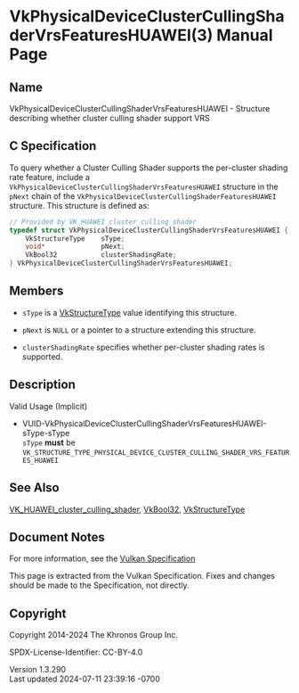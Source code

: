 # VkPhysicalDeviceClusterCullingShaderVrsFeaturesHUAWEI(3) Manual Page

## Name

VkPhysicalDeviceClusterCullingShaderVrsFeaturesHUAWEI - Structure
describing whether cluster culling shader support VRS



## <a href="#_c_specification" class="anchor"></a>C Specification

To query whether a Cluster Culling Shader supports the per-cluster
shading rate feature, include a
`VkPhysicalDeviceClusterCullingShaderVrsFeaturesHUAWEI` structure in the
`pNext` chain of the
`VkPhysicalDeviceClusterCullingShaderFeaturesHUAWEI` structure. This
structure is defined as:

``` c
// Provided by VK_HUAWEI_cluster_culling_shader
typedef struct VkPhysicalDeviceClusterCullingShaderVrsFeaturesHUAWEI {
    VkStructureType    sType;
    void*              pNext;
    VkBool32           clusterShadingRate;
} VkPhysicalDeviceClusterCullingShaderVrsFeaturesHUAWEI;
```

## <a href="#_members" class="anchor"></a>Members

- `sType` is a [VkStructureType](https://registry.khronos.org/vulkan/specs/1.3-extensions/man/html/VkStructureType.html) value identifying
  this structure.

- `pNext` is `NULL` or a pointer to a structure extending this
  structure.

- <span id="features-clusterShadingRate"></span> `clusterShadingRate`
  specifies whether per-cluster shading rates is supported.

## <a href="#_description" class="anchor"></a>Description

Valid Usage (Implicit)

- <a
  href="#VUID-VkPhysicalDeviceClusterCullingShaderVrsFeaturesHUAWEI-sType-sType"
  id="VUID-VkPhysicalDeviceClusterCullingShaderVrsFeaturesHUAWEI-sType-sType"></a>
  VUID-VkPhysicalDeviceClusterCullingShaderVrsFeaturesHUAWEI-sType-sType  
  `sType` **must** be
  `VK_STRUCTURE_TYPE_PHYSICAL_DEVICE_CLUSTER_CULLING_SHADER_VRS_FEATURES_HUAWEI`

## <a href="#_see_also" class="anchor"></a>See Also

[VK_HUAWEI_cluster_culling_shader](https://registry.khronos.org/vulkan/specs/1.3-extensions/man/html/VK_HUAWEI_cluster_culling_shader.html),
[VkBool32](https://registry.khronos.org/vulkan/specs/1.3-extensions/man/html/VkBool32.html), [VkStructureType](https://registry.khronos.org/vulkan/specs/1.3-extensions/man/html/VkStructureType.html)

## <a href="#_document_notes" class="anchor"></a>Document Notes

For more information, see the <a
href="https://registry.khronos.org/vulkan/specs/1.3-extensions/html/vkspec.html#VkPhysicalDeviceClusterCullingShaderVrsFeaturesHUAWEI"
target="_blank" rel="noopener">Vulkan Specification</a>

This page is extracted from the Vulkan Specification. Fixes and changes
should be made to the Specification, not directly.

## <a href="#_copyright" class="anchor"></a>Copyright

Copyright 2014-2024 The Khronos Group Inc.

SPDX-License-Identifier: CC-BY-4.0

Version 1.3.290  
Last updated 2024-07-11 23:39:16 -0700
